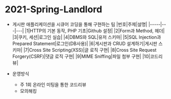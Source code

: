 # 2021-Spring-Landlord
- 게시판 애플리케이션을 시큐어 코딩을 통해 구현하는 팀
|번호|주제|설명|
|-----|---|---|
|1|HTTP의 기본 동작, PHP 기초|Github 설정|
|2|Form과 Method, 헤더|
|3|쿠키, 세션|로그인 실습|
|4|DBMS와 SQL|유저 스키마|
|5|SQL Injection과 Prepared Statement|로그인(DB사용)|
|6|게시판과 CRUD 설계하기|게시판 스키마|
|7|Cross Site Scripting(XSS)|글 로직 구현|
|8|Cross Site Request Forgery(CSRF)|댓글 로직 구현|
|9|MIME Sniffing|파일 첨부 구현|
|10|코드리뷰|

- 운영방식
  - 주 1회 온라인 미팅을 통한 코드리뷰
  - 모의해킹
